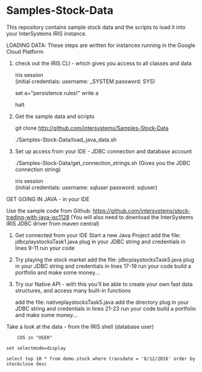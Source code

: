# Samples-Stock-Data
This repository contains sample stock data and the scripts to load it into your InterSystems IRIS instance.


LOADING DATA: These steps are written for instances running in the Google Cloud Platform

1) check out the IRIS CLI - which gives you access to all classes and data

	iris session   
		    (initial credentials: username: _SYSTEM  password: SYS)
	    
	set a="persistence rules!"
	write a
	
	halt



	
2) Get the sample data and scripts
	
	git clone http://github.com/intersystems/Samples-Stock-Data
		
		
	 ./Samples-Stock-Data/load_java_data.sh
	
	
3) Set up access from your IDE - JDBC connection and database account
	
	 ./Samples-Stock-Data/get_connection_strings.sh
		(Gives you the JDBC connection string)
	
	iris session   
		    (initial credentials: username: sqluser  password: sqluser)
               



GET GOING IN JAVA - in your IDE

Use the sample code from Github: https://github.com/intersystems/stock-trading-with-java-isc1128
(You will also need to download the InterSystems IRIS JDBC driver from maven central)

1) Get connected from your IDE
     Start a new Java Project 
     add the file: jdbcplaystocksTask1.java
     plug in your JDBC string and credentials in lines 9-11
     run your code
     
 2) Try playing the stock market
     add the file: jdbcplaystocksTask5.java
     plug in your JDBC string and credentials in lines 17-19
     run your code
          build a portfolio and make some money...
     
 3) Try our Native API - with this you'll be able to create your own fast data structures, and access many built-in functions
 
     add the file: nativeplaystocksTask5.java
     add the directory
     plug in your JDBC string and credentials in lines 21-23
     run your code
          build a portfolio and make some money...
 
 
 Take a look at the data - from the IRIS shell (database user)
 

        COS zn "USER"
		
	set selectmode=display
		
	select top 10 * from demo.stock where transdate = '8/12/2016' order by stockclose desc
		
